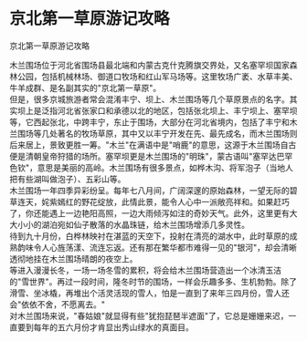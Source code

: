 # 京北第一草原游记攻略  
京北第一草原游记攻略  
  
木兰围场位于河北省围场县最北端和内蒙古克什克腾旗交界处，又名塞罕坝国家森林公园，包括机械林场、御道口牧场和红山军马场等。这里牧场广袤、水草丰美、牛羊成群、是名副其实的"京北第一草原"。   
但是，很多京城旅游者常会混淆丰宁、坝上、木兰围场等几个草原景点的名字。其实坝上是泛指河北省张家口和承德以北的地区，包括张北坝上、丰宁坝上、塞罕坝等，它西起张北，中跨丰宁，东止于围场，大部分在河北省境内，包括了丰宁和木兰围场等几处著名的牧场草原，其中又以丰宁开发在先、最先成名，而木兰围场则后来居上，景致更胜一筹。"木兰"在满语中是"哨鹿"的意思，这源于木兰围场自古便是清朝皇帝狩猎的场所。塞罕坝更是木兰围场的"明珠"，蒙古语叫"塞罕达巴罕色钦"，意思是美丽的高岭。木兰围场有很多景点，如桦木沟、将军泡子（当地人把有些湖叫做泡子）、五彩山等。   
木兰围场一年四季异彩纷呈。每年七八月间，广阔深邃的原始森林，一望无际的碧草连天，姹紫嫣红的野花绽放，此情此景，能令人心中一派敞亮祥和。如果赶巧了，你还能遇上一边艳阳高照，一边大雨倾泻如注的奇妙天气。此外，这里更有大大小小的湖泊宛如仙子散落的水晶珠链，给木兰围场增添几多灵性。   
待到九十月份，白桦林映衬在湛蓝的天空下，投射在清亮的湖水中，此时草原的成熟韵味令人心旌荡漾、流连忘返。还有那在繁华都市难得一见的"银河"，却会清晰透彻地挂在木兰围场晴朗的夜空上。   
等进入漫漫长冬，一场一场冬雪的累积，将会给木兰围场营造出一个冰清玉洁的"雪世界"。再过一段时间，隆冬时节的围场，一样会乐趣多多、生机勃勃。除了滑雪、坐冰橇，再堆出个活灵活现的雪人，怕是一直到了来年三四月份，雪人还会"依依不舍，不愿离去。"  
对木兰围场来说，"春姑娘"就显得有些"犹抱琵琶半遮面"了，它总是姗姗来迟，一直要到每年的五六月份才肯显出秀山绿水的真面目。   
  
